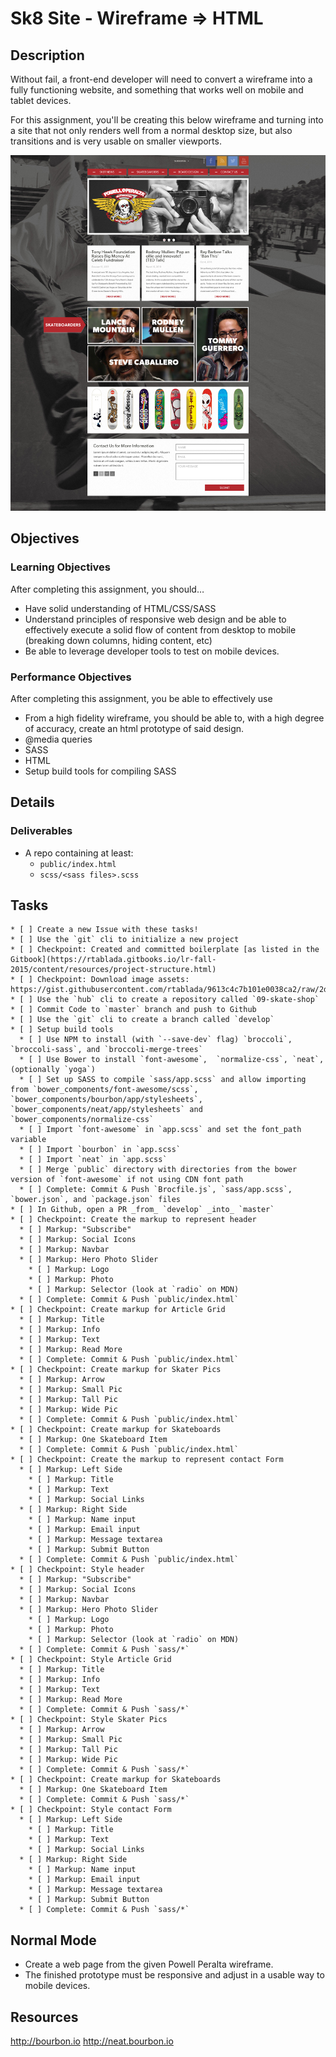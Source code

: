 # Sk8 Site - Wireframe => HTML

## Description
Without fail, a front-end developer will need to convert a wireframe into a fully functioning website, and something that works well on mobile and tablet devices.

For this assignment, you'll be creating this below wireframe and turning into a site that not only renders well from a normal desktop size, but also transitions and is very usable on smaller viewports.

![Powell Peralta](assets/powell_peralta.jpg)

## Objectives

### Learning Objectives

After completing this assignment, you should…

* Have solid understanding of HTML/CSS/SASS
* Understand principles of responsive web design and be able to effectively execute a solid flow of content from desktop to mobile (breaking down columns, hiding content, etc)
* Be able to leverage developer tools to test on mobile devices.

### Performance Objectives

After completing this assignment, you be able to effectively use

* From a high fidelity wireframe, you should be able to, with a high degree of accuracy, create an html prototype of said design.
* @media queries
* SASS
* HTML
* Setup build tools for compiling SASS

## Details

### Deliverables

* A repo containing at least:
  * `public/index.html`
  * `scss/<sass files>.scss`

## Tasks

```
* [ ] Create a new Issue with these tasks!
* [ ] Use the `git` cli to initialize a new project
* [ ] Checkpoint: Created and committed boilerplate [as listed in the Gitbook](https://rtablada.gitbooks.io/lr-fall-2015/content/resources/project-structure.html)
* [ ] Checkpoint: Download image assets: https://gist.githubusercontent.com/rtablada/9613c4c7b101e0038ca2/raw/2d000309ad6cd6d24ed880978a8d30873c0cc65d/gistfile1.txt
* [ ] Use the `hub` cli to create a repository called `09-skate-shop`
* [ ] Commit Code to `master` branch and push to Github
* [ ] Use the `git` cli to create a branch called `develop`
* [ ] Setup build tools
  * [ ] Use NPM to install (with `--save-dev` flag) `broccoli`, `broccoli-sass`, and `broccoli-merge-trees`
  * [ ] Use Bower to install `font-awesome`,  `normalize-css`, `neat`, (optionally `yoga`)
  * [ ] Set up SASS to compile `sass/app.scss` and allow importing from `bower_components/font-awesome/scss`, `bower_components/bourbon/app/stylesheets`, `bower_components/neat/app/stylesheets` and `bower_components/normalize-css`
  * [ ] Import `font-awesome` in `app.scss` and set the font_path variable
  * [ ] Import `bourbon` in `app.scss`
  * [ ] Import `neat` in `app.scss`
  * [ ] Merge `public` directory with directories from the bower version of `font-awesome` if not using CDN font path
  * [ ] Complete: Commit & Push `Brocfile.js`, `sass/app.scss`, `bower.json`, and `package.json` files
* [ ] In Github, open a PR _from_ `develop` _into_ `master`
* [ ] Checkpoint: Create the markup to represent header
  * [ ] Markup: "Subscribe"
  * [ ] Markup: Social Icons
  * [ ] Markup: Navbar
  * [ ] Markup: Hero Photo Slider
    * [ ] Markup: Logo
    * [ ] Markup: Photo
    * [ ] Markup: Selector (look at `radio` on MDN)
  * [ ] Complete: Commit & Push `public/index.html`
* [ ] Checkpoint: Create markup for Article Grid
  * [ ] Markup: Title
  * [ ] Markup: Info
  * [ ] Markup: Text
  * [ ] Markup: Read More
  * [ ] Complete: Commit & Push `public/index.html`
* [ ] Checkpoint: Create markup for Skater Pics
  * [ ] Markup: Arrow
  * [ ] Markup: Small Pic
  * [ ] Markup: Tall Pic
  * [ ] Markup: Wide Pic
  * [ ] Complete: Commit & Push `public/index.html`
* [ ] Checkpoint: Create markup for Skateboards
  * [ ] Markup: One Skateboard Item
  * [ ] Complete: Commit & Push `public/index.html`
* [ ] Checkpoint: Create the markup to represent contact Form
  * [ ] Markup: Left Side
    * [ ] Markup: Title
    * [ ] Markup: Text
    * [ ] Markup: Social Links
  * [ ] Markup: Right Side
    * [ ] Markup: Name input
    * [ ] Markup: Email input
    * [ ] Markup: Message textarea
    * [ ] Markup: Submit Button
  * [ ] Complete: Commit & Push `public/index.html`
* [ ] Checkpoint: Style header
  * [ ] Markup: "Subscribe"
  * [ ] Markup: Social Icons
  * [ ] Markup: Navbar
  * [ ] Markup: Hero Photo Slider
    * [ ] Markup: Logo
    * [ ] Markup: Photo
    * [ ] Markup: Selector (look at `radio` on MDN)
  * [ ] Complete: Commit & Push `sass/*`
* [ ] Checkpoint: Style Article Grid
  * [ ] Markup: Title
  * [ ] Markup: Info
  * [ ] Markup: Text
  * [ ] Markup: Read More
  * [ ] Complete: Commit & Push `sass/*`
* [ ] Checkpoint: Style Skater Pics
  * [ ] Markup: Arrow
  * [ ] Markup: Small Pic
  * [ ] Markup: Tall Pic
  * [ ] Markup: Wide Pic
  * [ ] Complete: Commit & Push `sass/*`
* [ ] Checkpoint: Create markup for Skateboards
  * [ ] Markup: One Skateboard Item
  * [ ] Complete: Commit & Push `sass/*`
* [ ] Checkpoint: Style contact Form
  * [ ] Markup: Left Side
    * [ ] Markup: Title
    * [ ] Markup: Text
    * [ ] Markup: Social Links
  * [ ] Markup: Right Side
    * [ ] Markup: Name input
    * [ ] Markup: Email input
    * [ ] Markup: Message textarea
    * [ ] Markup: Submit Button
  * [ ] Complete: Commit & Push `sass/*`
```

## Normal Mode

* Create a web page from the given Powell Peralta wireframe.
* The finished prototype must be responsive and adjust in a usable way to mobile devices.

## Resources

http://bourbon.io
http://neat.bourbon.io
